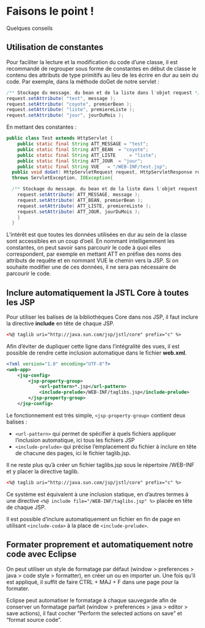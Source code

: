 # Faisons le point !

Quelques conseils

## Utilisation de constantes
Pour faciliter la lecture et la modification du code d’une classe, il est recommandé de regrouper sous forme de constantes en début de classe le contenu des attributs de type primitifs au lieu de les écrire en dur au sein du code.
Par exemple, dans la méthode doGet de notre servlet :

```java
/** Stockage du message, du bean et de la liste dans l'objet request */
request.setAttribute( "test", message );
request.setAttribute( "coyote", premierBean );
request.setAttribute( "liste", premiereListe );
request.setAttribute( "jour", jourDuMois );
```

En mettant des constantes :

```java
public class Test extends HttpServlet {
	public static final String ATT_MESSAGE = "test";
	public static final String ATT_BEAN	 = "coyote";
	public static final String ATT_LISTE	 = "liste";
	public static final String ATT_JOUR	 = "jour";
	public static final String VUE	 = "/WEB-INF/test.jsp";
  public void doGet( HttpServletRequest request, HttpServletResponse response )
  throws ServletException, IOException{

  /** Stockage du message, du bean et de la liste dans l'objet request */
	request.setAttribute( ATT_MESSAGE, message );
	request.setAttribute( ATT_BEAN, premierBean );
	request.setAttribute( ATT_LISTE, premiereListe );
	request.setAttribute( ATT_JOUR, jourDuMois );
    }
  }
```

L’intérêt est que toutes les données utilisées en dur au sein de la classe sont accessibles en un coup d’oeil. En nommant intelligemment les constantes, on peut savoir sans parcourir le code à quoi elles correspondent, par exemple en mettant ATT en préfixe des noms des attributs de requête et en nommant VUE le chemin vers la JSP. Si on souhaite modifier une de ces données, il ne sera pas nécessaire de parcourir le code.


## Inclure automatiquement la JSTL Core à toutes les JSP
Pour utiliser les balises de la bibliothèques Core dans nos JSP, il faut inclure la directive **include** en tête de chaque JSP.
```html
<%@ taglib uri="http://java.sun.com/jsp/jstl/core" prefix="c" %>
```

Afin d’éviter de dupliquer cette ligne dans l’intégralité des vues, il est possible de rendre cette inclusion automatique dans le fichier **web.xml**.
```xml
<?xml version="1.0" encoding="UTF-8"?>
<web-app>
	<jsp-config>
		<jsp-property-group>
			<url-pattern>*.jsp</url-pattern>
			<include-prelude>/WEB-INF/taglibs.jsp</include-prelude>
		</jsp-property-group>
	</jsp-config>
```

Le fonctionnement est très simple, `<jsp-property-group>` contient deux balises :
- `<url-pattern>` qui permet de spécifier à quels fichiers appliquer l’inclusion automatique, ici tous les fichiers JSP
- `<include-prelude>` qui précise l’emplacement du fichier à inclure en tête de chacune des pages, ici le fichier taglib.jsp.

Il ne reste plus qu’à créer un fichier taglibs.jsp sous le répertoire /WEB-INF et y placer la directive taglib.


```html
<%@ taglib uri="http://java.sun.com/jsp/jstl/core" prefix="c" %>
```

Ce système est équivalent à une inclusion statique, en d’autres termes à une directive `<%@ include file="/WEB-INF/taglibs.jsp" %>` placée en tête de chaque JSP.

Il est possible d’inclure automatiquement un fichier en fin de page en utilisant `<include-coda>` à la place de `<include-prelude>`.

## Formater proprement et automatiquement notre code avec Eclipse
On peut utiliser un style de formatage par défaut (window > preferences > java > code style > formatter), en créer un ou en importer un. Une fois qu’il est appliqué, il suffit de faire CTRL + MAJ + F dans une page pour la formater.

Eclipse peut automatiser le formatage à chaque sauvegarde afin de conserver un formatage parfait (window > preferences > java > editor > save actions), il faut cocher “Perform the selected actions on save” et “format source code”.
